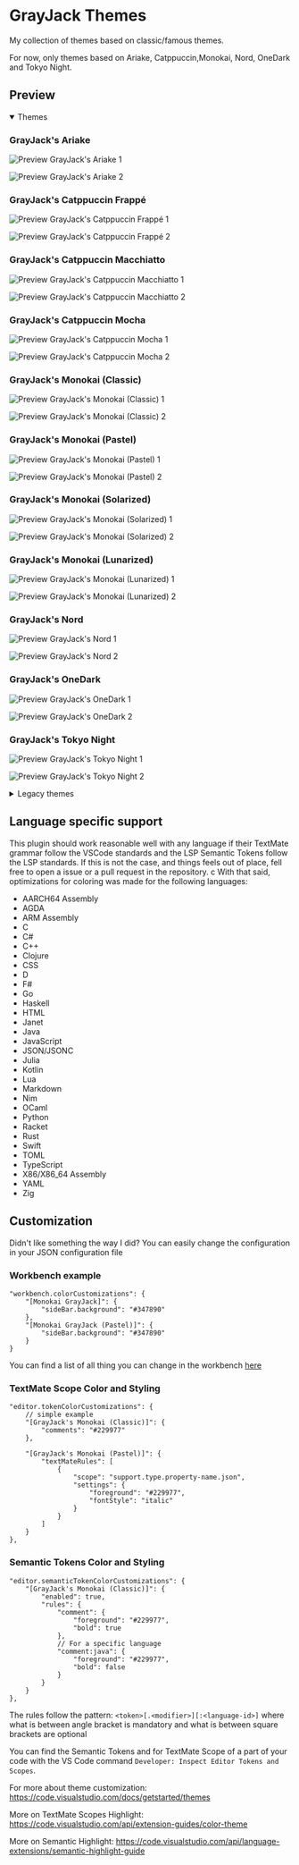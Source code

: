 # GrayJack Themes

My collection of themes based on classic/famous themes.

For now, only themes based on Ariake, Catppuccin,Monokai, Nord, OneDark and Tokyo Night.

## Preview

<details open>
  <summary>Themes</summary>

### GrayJack's Ariake

![Preview GrayJack's Ariake 1](https://raw.githubusercontent.com/GrayJack/monokai-grayjack-vscode/master/assets/preview-welcome-ariake.png)

![Preview GrayJack's Ariake 2](https://raw.githubusercontent.com/GrayJack/monokai-grayjack-vscode/master/assets/preview-code-ariake.png)

### GrayJack's Catppuccin Frappé

![Preview GrayJack's Catppuccin Frappé 1](https://raw.githubusercontent.com/GrayJack/monokai-grayjack-vscode/master/assets/preview-welcome-catppuccin-frappe.png)

![Preview GrayJack's Catppuccin Frappé 2](https://raw.githubusercontent.com/GrayJack/monokai-grayjack-vscode/master/assets/preview-code-catppuccin-frappe.png)

### GrayJack's Catppuccin Macchiatto

![Preview GrayJack's Catppuccin Macchiatto 1](https://raw.githubusercontent.com/GrayJack/monokai-grayjack-vscode/master/assets/preview-welcome-catppuccin-macchiatto.png)

![Preview GrayJack's Catppuccin Macchiatto 2](https://raw.githubusercontent.com/GrayJack/monokai-grayjack-vscode/master/assets/preview-code-catppuccin-macchiatto.png)

### GrayJack's Catppuccin Mocha

![Preview GrayJack's Catppuccin Mocha 1](https://raw.githubusercontent.com/GrayJack/monokai-grayjack-vscode/master/assets/preview-welcome-catppuccin-mocha.png)

![Preview GrayJack's Catppuccin Mocha 2](https://raw.githubusercontent.com/GrayJack/monokai-grayjack-vscode/master/assets/preview-code-catppuccin-mocha.png)

### GrayJack's Monokai (Classic)

![Preview GrayJack's Monokai (Classic) 1](https://raw.githubusercontent.com/GrayJack/monokai-grayjack-vscode/master/assets/preview-welcome-monokai.png)

![Preview GrayJack's Monokai (Classic) 2](https://raw.githubusercontent.com/GrayJack/monokai-grayjack-vscode/master/assets/preview-code-monokai.png)

### GrayJack's Monokai (Pastel)

![Preview GrayJack's Monokai (Pastel) 1](https://raw.githubusercontent.com/GrayJack/monokai-grayjack-vscode/master/assets/preview-welcome-monokaipastel.png)

![Preview GrayJack's Monokai (Pastel) 2](https://raw.githubusercontent.com/GrayJack/monokai-grayjack-vscode/master/assets/preview-code-monokaipastel.png)

### GrayJack's Monokai (Solarized)

![Preview GrayJack's Monokai (Solarized) 1](https://raw.githubusercontent.com/GrayJack/monokai-grayjack-vscode/master/assets/preview-welcome-monokaisolarized.png)

![Preview GrayJack's Monokai (Solarized) 2](https://raw.githubusercontent.com/GrayJack/monokai-grayjack-vscode/master/assets/preview-code-monokaisolarized.png)

### GrayJack's Monokai (Lunarized)

![Preview GrayJack's Monokai (Lunarized) 1](https://raw.githubusercontent.com/GrayJack/monokai-grayjack-vscode/master/assets/preview-welcome-monokailunarized.png)

![Preview GrayJack's Monokai (Lunarized) 2](https://raw.githubusercontent.com/GrayJack/monokai-grayjack-vscode/master/assets/preview-code-monokailunarized.png)

### GrayJack's Nord

![Preview GrayJack's Nord 1](https://raw.githubusercontent.com/GrayJack/monokai-grayjack-vscode/master/assets/preview-welcome-nord.png)

![Preview GrayJack's Nord 2](https://raw.githubusercontent.com/GrayJack/monokai-grayjack-vscode/master/assets/preview-code-nord.png)

### GrayJack's OneDark

![Preview GrayJack's OneDark 1](https://raw.githubusercontent.com/GrayJack/monokai-grayjack-vscode/master/assets/preview-welcome-onedark.png)

![Preview GrayJack's OneDark 2](https://raw.githubusercontent.com/GrayJack/monokai-grayjack-vscode/master/assets/preview-code-onedark.png)

### GrayJack's Tokyo Night

![Preview GrayJack's Tokyo Night 1](https://raw.githubusercontent.com/GrayJack/monokai-grayjack-vscode/master/assets/preview-welcome-tokyonight.png)

![Preview GrayJack's Tokyo Night 2](https://raw.githubusercontent.com/GrayJack/monokai-grayjack-vscode/master/assets/preview-code-tokyonight.png)

</details>

<details>
  <summary>Legacy themes</summary>

The legacy themes will continue to be supported for updates on code coloring (TextMate and Semantic Highlight), but updates to the UI coloring will no longer receive any updates. The reason for that is that all those themes have a few inconsistencies that at this point is very hard to keep track of and maintain things consistent when adding something new. That being said, usually VS Code is rather good in deciding a good default based on the theme options already provided.

Another option, if you want to keep using the legacy themes, is to customize the colors for the new feature. You can read more on how to do so in the [Customization](#customization) section.

### GrayJack's Ariake

![Preview GrayJack's Ariake 1](https://raw.githubusercontent.com/GrayJack/monokai-grayjack-vscode/master/assets/legacy/preview-welcome-ariake.png)

![Preview GrayJack's Ariake 2](https://raw.githubusercontent.com/GrayJack/monokai-grayjack-vscode/master/assets/legacy/preview-code-ariake.png)

### Legacy GrayJack's Monokai (Classic)

![Preview Legacy GrayJack's Monokai (Classic) 1](https://raw.githubusercontent.com/GrayJack/monokai-grayjack-vscode/master/assets/legacy/preview-welcome-monokai.png)

![Preview Legacy GrayJack's Monokai (Classic) 2](https://raw.githubusercontent.com/GrayJack/monokai-grayjack-vscode/master/assets/legacy/preview-code-monokai.png)

### Legacy GrayJack's Monokai (Pastel)

![Preview Legacy GrayJack's Monokai (Pastel) 1](https://raw.githubusercontent.com/GrayJack/monokai-grayjack-vscode/master/assets/legacy/preview-welcome-monokaipastel.png)

![Preview Legacy GrayJack's Monokai (Pastel) 2](https://raw.githubusercontent.com/GrayJack/monokai-grayjack-vscode/master/assets/legacy/preview-code-monokaipastel.png)

### Legacy GrayJack's Monokai (Solarized)

![Preview Legacy GrayJack's Monokai (Solarized) 1](https://raw.githubusercontent.com/GrayJack/monokai-grayjack-vscode/master/assets/legacy/preview-welcome-monokaisolarized.png)

![Preview Legacy GrayJack's Monokai (Solarized) 2](https://raw.githubusercontent.com/GrayJack/monokai-grayjack-vscode/master/assets/legacy/preview-code-monokaisolarized.png)

### GrayJack's Nord

![Preview GrayJack's Nord 1](https://raw.githubusercontent.com/GrayJack/monokai-grayjack-vscode/master/assets/legacy/preview-welcome-nord.png)

![Preview GrayJack's Nord 2](https://raw.githubusercontent.com/GrayJack/monokai-grayjack-vscode/master/assets/legacy/preview-code-nord.png)

### GrayJack's OneDark

![Preview GrayJack's OneDark 1](https://raw.githubusercontent.com/GrayJack/monokai-grayjack-vscode/master/assets/legacy/preview-welcome-onedark.png)

![Preview GrayJack's OneDark 2](https://raw.githubusercontent.com/GrayJack/monokai-grayjack-vscode/master/assets/legacy/preview-code-onedark.png)

### GrayJack's Tokyo Night

![Preview GrayJack's Tokyo Night 1](https://raw.githubusercontent.com/GrayJack/monokai-grayjack-vscode/master/assets/legacy/preview-welcome-tokyonight.png)

![Preview GrayJack's Tokyo Night 2](https://raw.githubusercontent.com/GrayJack/monokai-grayjack-vscode/master/assets/legacy/preview-code-tokyonight.png)
</details>



## Language specific support

This plugin should work reasonable well with any language if their TextMate grammar follow the VSCode standards and the LSP Semantic Tokens follow the LSP standards.
If this is not the case, and things feels out of place, fell free to open a issue or a pull request in the repository.
c
With that said, optimizations for coloring was made for the following languages:

- AARCH64 Assembly
- AGDA
- ARM Assembly
- C
- C#
- C++
- Clojure
- CSS
- D
- F#
- Go
- Haskell
- HTML
- Janet
- Java
- JavaScript
- JSON/JSONC
- Julia
- Kotlin
- Lua
- Markdown
- Nim
- OCaml
- Python
- Racket
- Rust
- Swift
- TOML
- TypeScript
- X86/X86_64 Assembly
- YAML
- Zig

## Customization

Didn't like something the way I did? You can easily change the configuration in
your JSON configuration file

### Workbench example

```jsonc
"workbench.colorCustomizations": {
    "[Monokai GrayJack]": {
        "sideBar.background": "#347890"
    },
    "[Monokai GrayJack (Pastel)]": {
        "sideBar.background": "#347890"
    }
}
```

You can find a list of all thing you can change in the workbench
[here](https://code.visualstudio.com/api/references/theme-color)

### TextMate Scope Color and Styling

```jsonc
"editor.tokenColorCustomizations": {
    // simple example
    "[GrayJack's Monokai (Classic)]": {
        "comments": "#229977"
    },

    "[GrayJack's Monokai (Pastel)]": {
        "textMateRules": [
            {
                "scope": "support.type.property-name.json",
                "settings": {
                    "foreground": "#229977",
                    "fontStyle": "italic"
                }
            }
        ]
    }
},
```

### Semantic Tokens Color and Styling

```jsonc
"editor.semanticTokenColorCustomizations": {
    "[GrayJack's Monokai (Classic)]": {
        "enabled": true,
        "rules": {
            "comment": {
                "foreground": "#229977",
                "bold": true
            },
            // For a specific language
            "comment:java": {
                "foreground": "#229977",
                "bold": false
            }
        }
    }
},
```

The rules follow the pattern: `<token>[.<modifier>][:<language-id>]` where what
is between angle bracket is mandatory and what is between square brackets are
optional

You can find the Semantic Tokens and for TextMate Scope of a part of your code
with the VS Code command `Developer: Inspect Editor Tokens and Scopes`.

For more about theme customization:
https://code.visualstudio.com/docs/getstarted/themes

More on TextMate Scopes Highlight:
https://code.visualstudio.com/api/extension-guides/color-theme

More on Semantic Highlight:
https://code.visualstudio.com/api/language-extensions/semantic-highlight-guide
